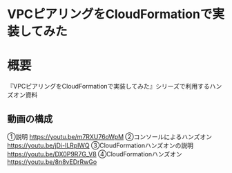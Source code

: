 # VPCピアリングをCloudFormationで実装してみた

# 概要
『VPCピアリングをCloudFormationで実装してみた』シリーズで利用するハンズオン資料

## 動画の構成
①説明 https://youtu.be/m7RXU76oWpM
②コンソールによるハンズオン　https://youtu.be/jDi-lLRplWQ
③CloudFormationハンズオンの説明　https://youtu.be/DX0P9R7G_V8
④CloudFormationハンズオン　https://youtu.be/8n8vEDrRwGo
